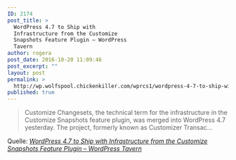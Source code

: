 ```yaml
---
ID: 2174
post_title: >
  WordPress 4.7 to Ship with
  Infrastructure from the Customize
  Snapshots Feature Plugin – WordPress
  Tavern
author: rogera
post_date: 2016-10-20 11:09:46
post_excerpt: ""
layout: post
permalink: >
  http://wp.wolfspool.chickenkiller.com/wprcs1/wordpress-4-7-to-ship-with-infrastructure-from-the-customize-snapshots-feature-plugin-wordpress-tavern/
published: true
---
```

<blockquote>Customize Changesets, the technical term for the infrastructure in the Customize Snapshots feature plugin, was merged into WordPress 4.7 yesterday. The project, formerly known as Customizer Transac…</blockquote><p>Quelle: <em><a href="https://wptavern.com/wordpress-4-7-to-ship-with-infrastructure-from-the-customize-snapshots-feature-plugin">WordPress 4.7 to Ship with Infrastructure from the Customize Snapshots Feature Plugin – WordPress Tavern</a></em></p>